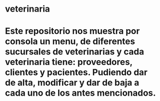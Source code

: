 # veterinaria
# Este repositorio nos muestra por consola un menu, de diferentes sucursales de veterinarias y cada veterinaria tiene: proveedores, clientes y pacientes. Pudiendo dar de alta, modificar y dar de baja a cada uno de los antes mencionados.

